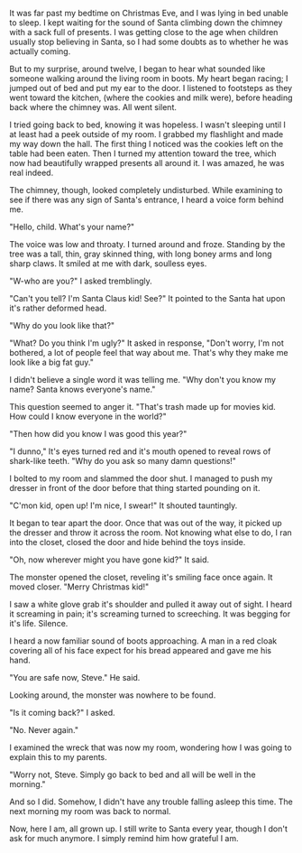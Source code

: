 It was far past my bedtime on Christmas Eve, and I was lying in bed unable to sleep. I kept waiting for the sound of Santa climbing down the chimney with a sack full of presents. I was getting close to the age when children usually stop believing in Santa, so I had some doubts as to whether he was actually coming.

But to my surprise, around twelve, I began to hear what sounded like someone walking around the living room in boots. My heart began racing; I jumped out of bed and put my ear to the door. I listened to footsteps as they went toward the kitchen, (where the cookies and milk were), before heading back where the chimney was. All went silent.

I tried going back to bed, knowing it was hopeless. I wasn't sleeping until I at least had a peek outside of my room. I grabbed my flashlight and made my way down the hall. The first thing I noticed was the cookies left on the table had been eaten. Then I turned my attention toward the tree, which now had beautifully wrapped presents all around it. I was amazed, he was real indeed.

The chimney, though, looked completely undisturbed. While examining to see if there was any sign of Santa's entrance, I heard a voice form behind me.

"Hello, child. What's your name?"

The voice was low and throaty. I turned around and froze. Standing by the tree was a tall, thin, gray skinned thing, with long boney arms and long sharp claws. It smiled at me with dark, soulless eyes.

"W-who are you?" I asked tremblingly.

"Can't you tell? I'm Santa Claus kid! See?" It pointed to the Santa hat upon it's rather deformed head.

"Why do you look like that?"

"What? Do you think I'm ugly?" It asked in response, "Don't worry, I'm not bothered, a lot of people feel that way about me. That's why they make me look like a big fat guy."

I didn't believe a single word it was telling me. "Why don't you know my name? Santa knows everyone's name."

This question seemed to anger it. "That's trash made up for movies kid. How could I know everyone in the world?"

"Then how did you know I was good this year?"

"I dunno," It's eyes turned red and it's mouth opened to reveal rows of shark-like teeth. "Why do you ask so many damn questions!"

I bolted to my room and slammed the door shut. I managed to push my dresser in front of the door before that thing started pounding on it.

"C'mon kid, open up! I'm nice, I swear!" It shouted tauntingly.

It began to tear apart the door. Once that was out of the way, it picked up the dresser and throw it across the room. Not knowing what else to do, I ran into the closet, closed the door and hide behind the toys inside.

"Oh, now wherever might you have gone kid?" It said.

The monster opened the closet, reveling it's smiling face once again. It moved closer. "Merry Christmas kid!"

I saw a white glove grab it's shoulder and pulled it away out of sight. I heard it screaming in pain; it's screaming turned to screeching. It was begging for it's life. Silence.

I heard a now familiar sound of boots approaching. A man in a red cloak covering all of his face expect for his bread appeared and gave me his hand.

"You are safe now, Steve." He said.

Looking around, the monster was nowhere to be found.

"Is it coming back?" I asked.

"No. Never again."

I examined the wreck that was now my room, wondering how I was going to explain this to my parents.

"Worry not, Steve. Simply go back to bed and all will be well in the morning."

And so I did. Somehow, I didn't have any trouble falling asleep this time. The next morning my room was back to normal.

Now, here I am, all grown up. I still write to Santa every year, though I don't ask for much anymore. I simply remind him how grateful I am.